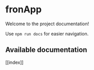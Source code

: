# fronApp

Welcome to the project documentation!

Use `npm run docs` for easier navigation.

## Available documentation

[[index]]
